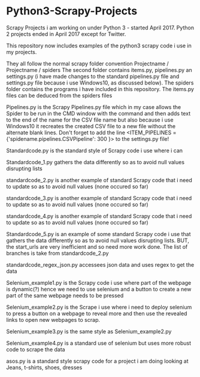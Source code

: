 # Python3-Scrapy-Projects
Scrapy Projects i am working on under Python 3 - started April 2017.  Python 2 projects ended in April 2017 except for Twitter.

This repository now includes examples of the python3 scrapy code i use in my projects.

They all follow the normal scrapy folder convention Projectname / Projectname / spiders The second folder contains items.py, pipelines.py an settings.py (i have made changes to the standard pipelines.py file and settings.py file because i use Windows10, as discussed below).  The spiders folder contains the programs i have included in this repository.  The items.py files can be deduced from the spiders files

Pipelines.py is the Scrapy Pipelines.py file which in my case allows the Spider to be run in the CMD window with the command <scrapy crawl spidername> and then adds text to the end of the name for the CSV file name but also because i use Windows10 it recreates the created CSV file to a new file without the alternate blank lines.  Don't forget to add the line <ITEM_PIPELINES = {'spidename.pipelines.CSVPipeline': 300 }> to the settings.py file!

Standardcode.py is the standard style of Scrapy code i use where i can

Standardcode_1.py gathers the data differently so as to avoid null values disrupting lists

standardcode_2.py is another example of standard Scrapy code that i need to update so as to avoid null values (none occured so far)

standardcode_3.py is another example of standard Scrapy code that i need to update so as to avoid null values (none occured so far)

standardcode_4.py is another example of standard Scrapy code that i need to update so as to avoid null values (none occured so far)

Standardcode_5.py is an example of some standard Scrapy code i use that gathers the data differently so as to avoid null values disrupting lists.  BUT, the start_urls are very inefficient and so need more work done.  The list of branches is take from standardcode_2.py

standardcode_regex_json.py accessees json data and uses regex to get the data

Selenium_example1.py is the Scrapy code i use where part of the webpage is dynamic(?) hence we need to use selenium and a button to create a new part of the same webpage needs to be pressed

Selenium_example2.py is the Scrape i use where i need to deploy selenium to press a button on a webpage to reveal more and then use the revealed links to open new webpages to scrap.

Selenium_example3.py is the same style as Selenium_example2.py

Selenium_example4.py is a standard use of selenium but uses more robust code to scrape the data

asos.py is a standard style scrapy code for a project i am doing looking at Jeans, t-shirts, shoes, dresses
